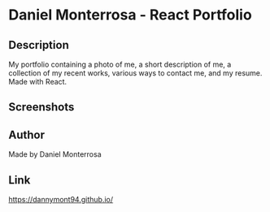 # Daniel Monterrosa - React Portfolio

## Description
My portfolio containing a photo of me, a short description of me, a collection of my recent works, various ways to contact me, and my resume. Made with React.

## Screenshots

## Author
Made by Daniel Monterrosa

## Link
https://dannymont94.github.io/